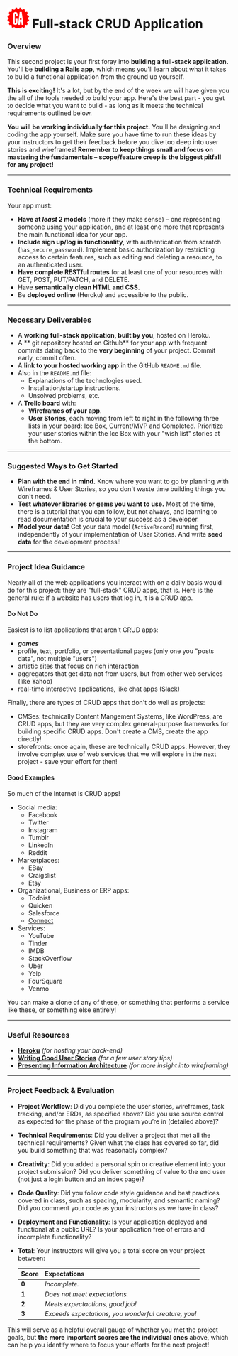 # ![](../../resources/assets/ga-icon-small.png) Full-stack CRUD Application

### Overview

This second project is your first foray into **building a full-stack 
application.** You'll be **building a Rails app,** which means you'll 
learn about what it takes to build a functional application from the 
ground up yourself.

**This is exciting!** It's a lot, but by the end of the week we will 
have given you the all of the tools needed to build your app.  Here's 
the best part - you get to decide what you want to build - as long as it
meets the technical requirements outlined below.

**You will be working individually for this project.** You'll be 
designing and coding the app yourself. Make sure you have time to run 
these ideas by your instructors to get their feedback before you dive 
too deep into user stories and wireframes! **Remember to keep things 
small and focus on mastering the fundamentals – scope/feature creep is 
the biggest pitfall for any project!**

---

### Technical Requirements

Your app must:

- **Have at _least_ 2 models** (more if they make sense) – one 
  representing someone using your application, and at least one more 
  that represents the main functional idea for your app.
- **Include sign up/log in functionality**, with authentication from 
  scratch (`has_secure_password`). Implement basic authorization by 
  restricting access to certain features, such as editing and deleting a
  resource, to an authenticated user.
- **Have complete RESTful routes** for at least one of your resources 
  with GET, POST, PUT/PATCH, and DELETE.
- Have **semantically clean HTML and CSS.**
- Be **deployed online** (Heroku) and accessible to the public.

---

### Necessary Deliverables

- A **working full-stack application, built by you**, hosted on Heroku.
- A ** git repository hosted on Github** for your app with frequent 
  commits dating back to the **very beginning** of your project. Commit
  early, commit often.
- A **link to your hosted working app** in the GitHub `README.md` file.
- Also in the `README.md` file:
	- Explanations of the technologies used.
	- Installation/startup instructions.
	- Unsolved problems, etc.
- A **Trello board** with:
	- **Wireframes of your app**.
	- **User Stories**, each moving from left to right in the following 
      three lists in your board: Ice Box, Current/MVP and Completed.
      Prioritize your user stories within the Ice Box with your "wish 
      list" stories at the bottom.

---

### Suggested Ways to Get Started

- **Plan with the end in mind.** Know where you want to go by planning 
  with Wireframes & User Stories, so you don't waste time building 
  things you don't need.
- **Test whatever libraries or gems you want to use.** Most of the 
  time, there is a tutorial that you can follow, but not always, and 
  learning to read documentation is crucial to your success as a 
  developer.
- **Model your data!** Get your data model (`ActiveRecord`) running
  first, independently of your implementation of User Stories. And write
  **seed data** for the development process!!

---

### Project Idea Guidance

Nearly all of the web applications you interact with on a daily basis
would do for this project: they are "full-stack" CRUD apps, that is.
Here is the general rule: if a website has users that log in, it is a
CRUD app.

#### Do Not Do

Easiest is to list applications that aren't CRUD apps:

- ***games***
- profile, text, portfolio, or presentational pages (only one you
  "posts data", not multiple "users")
- artistic sites that focus on rich interaction
- aggregators that get data not from users, but from other web services
  (like Yahoo)
- real-time interactive applications, like chat apps (Slack)

Finally, there are types of CRUD apps that don't do well as projects:

- CMSes: technically Content Mangement Systems, like WordPress, are CRUD
  apps, but they are very complex general-purpose frameworks for building
  specific CRUD apps. Don't create a CMS, create the app directly!
- storefronts: once again, these are technically CRUD apps. However,
  they involve complex use of web services that we will explore in the
  next project - save your effort for then!

#### Good Examples

So much of the Internet is CRUD apps!

- Social media:
  - Facebook
  - Twitter
  - Instagram
  - Tumblr
  - LinkedIn
  - Reddit
- Marketplaces:
  - EBay
  - Craigslist
  - Etsy
- Organizational, Business or ERP apps:
  - Todoist
  - Quicken
  - Salesforce
  - [Connect](http://www.getconnectapp.com)
- Services:
  - YouTube
  - Tinder
  - IMDB
  - StackOverflow
  - Uber
  - Yelp
  - FourSquare
  - Venmo

You can make a clone of any of these, or something that performs a
service like these, or something else entirely!

---

### Useful Resources

* **[Heroku](http://www.heroku.com)** _(for hosting your back-end)_
* **[Writing Good User Stories](http://www.mariaemerson.com/user-stories/)** _(for a few user story tips)_
* **[Presenting Information Architecture](http://webstyleguide.com/wsg3/3-information-architecture/4-presenting-information.html)** _(for more insight into wireframing)_

---

### Project Feedback & Evaluation

- **Project Workflow**: Did you complete the user stories, wireframes, 
  task tracking, and/or ERDs, as specified above? Did you use source 
  control as expected for the phase of the program you’re in (detailed 
  above)?
- **Technical Requirements**: Did you deliver a project that met all the
   technical requirements? Given what the class has covered so far, did 
   you build something that was reasonably complex?
- **Creativity**: Did you added a personal spin or creative element into
   your project submission? Did you deliver something of value to the 
   end user (not just a login button and an index page)?
- **Code Quality**: Did you follow code style guidance and best 
  practices covered in class, such as spacing, modularity, and semantic 
  naming? Did you comment your code as your instructors as we have in 
  class?
- **Deployment and Functionality**: Is your application deployed and 
  functional at a public URL? Is your application free of errors and 
  incomplete functionality?
- **Total**: Your instructors will give you a total score on your 
  project between:

    Score | Expectations
    ----- | ------------
    **0** | _Incomplete._
    **1** | _Does not meet expectations._
    **2** | _Meets expectactions, good job!_
    **3** | _Exceeds expectations, you wonderful creature, you!_

 This will serve as a helpful overall gauge of whether you met the 
 project goals, but **the more important scores are the individual 
 ones** above, which can help you identify where to focus your efforts 
 for the next project!

